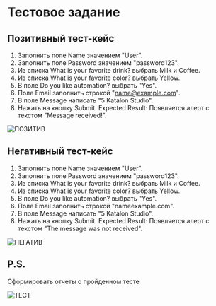 # Тестовое задание
 
## Позитивный тест-кейс
1.	Заполнить поле Name значением "User".
2.	Заполнить поле Password значением "password123".
3.	Из списка What is your favorite drink? выбрать Milk и Coffee.
4.	Из списка What is your favorite color? выбрать Yellow.
5.	В поле Do you like automation? выбрать "Yes".
6.	Поле Email заполнить строкой "name@example.com".
7.	В поле Message написать "5 Katalon Studio".
8.	Нажать на кнопку Submit. Expected Result: Появляется алерт с текстом "Message received!".

   ![ПОЗИТИВ](images/positive.png)
   
## Негативный тест-кейс

1.	Заполнить поле Name значением "User".
2.	Заполнить поле Password значением "password123".
3.	Из списка What is your favorite drink? выбрать Milk и Coffee.
4.	Из списка What is your favorite color? выбрать Yellow.
5.	В поле Do you like automation? выбрать "Yes".
6.	Поле Email заполнить строкой "nameexample.com".
7.	В поле Message написать "5 Katalon Studio".
8.	Нажать на кнопку Submit. Expected Result: Появляется алерт с текстом "The message was not received".

![НЕГАТИВ](images/negative.png)

## P.S.
Cформировать отчеты о пройденном тесте

![ТЕСТ](images/allure-screenshot.jpg)
